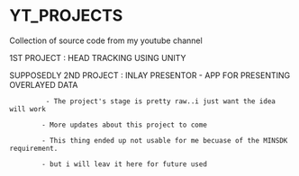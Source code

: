 # YT_PROJECTS
Collection of source code from my youtube channel

1ST PROJECT : HEAD TRACKING USING UNITY

SUPPOSEDLY 2ND PROJECT : INLAY PRESENTOR - APP FOR PRESENTING OVERLAYED DATA

             - The project's stage is pretty raw..i just want the idea will work
             
            - More updates about this project to come
            
            - This thing ended up not usable for me becuase of the MINSDK requirement.
            
            - but i will leav it here for future used
